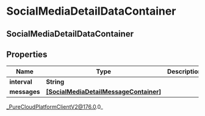 # SocialMediaDetailDataContainer

## SocialMediaDetailDataContainer

## Properties

|Name | Type | Description | Notes|
|------------ | ------------- | ------------- | -------------|
| **interval** | **String** |  | [optional] |
| **messages** | [**[SocialMediaDetailMessageContainer]**]([SocialMediaDetailMessageContainer]) |  | [optional] |



_PureCloudPlatformClientV2@176.0.0_
